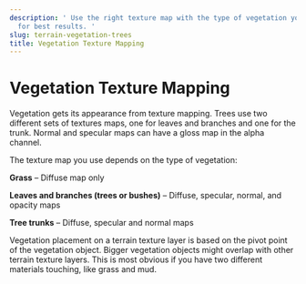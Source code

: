 ```yaml
---
description: ' Use the right texture map with the type of vegetation you add to &ALY;
  for best results. '
slug: terrain-vegetation-trees
title: Vegetation Texture Mapping
---
```

# Vegetation Texture Mapping<a name="terrain-vegetation-trees"></a>

Vegetation gets its appearance from texture mapping\. Trees use two different sets of textures maps, one for leaves and branches and one for the trunk\. Normal and specular maps can have a gloss map in the alpha channel\.

The texture map you use depends on the type of vegetation:

**Grass** – Diffuse map only

**Leaves and branches \(trees or bushes\)** – Diffuse, specular, normal, and opacity maps

**Tree trunks** – Diffuse, specular and normal maps

Vegetation placement on a terrain texture layer is based on the pivot point of the vegetation object\. Bigger vegetation objects might overlap with other terrain texture layers\. This is most obvious if you have two different materials touching, like grass and mud\.